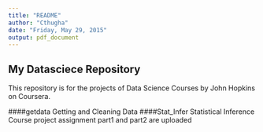 ```yaml
---
title: "README"
author: "Cthugha"
date: "Friday, May 29, 2015"
output: pdf_document
---
```

## My Datasciece Repository
This repository is for the projects of Data Science Courses by John Hopkins on Coursera.

####getdata
Getting and Cleaning Data
####Stat_Infer
Statistical Inference
Course project assignment part1 and part2 are uploaded